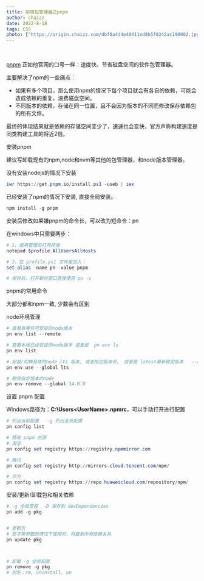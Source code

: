 ```yaml
---
title: 前端包管理器之pnpm
author: chaizz
date: 2022-8-18
tags: CSS
photo: ["https://origin.chaizz.com/dbf0a4d4e40411ed8b5f0242ac190002.jpg"]
---
```


​          

<!--more-->



[pnpm](https://pnpm.io/zh/motivation) 正如他官网的口号一样：速度快、节省磁盘空间的软件包管理器。

主要解决了npm的一些痛点：

- 如果有多个项目，那么使用npm的情况下每个项目就会有各自的依赖，可能会造成依赖的重复，浪费磁盘空间。
- 不同版本的依赖，存储在同一位置，且不会因为版本的不同而修改保存依赖包的所有文件。

最终的体现结果就是依赖的存储空间变少了，速速也会变快，官方声称构建速度是同类构建工具的将近2倍。



安装pnpm

建议写卸载现有的npm,node和nvm等其他的包管理器，和node版本管理器。

没有安装nodejs的情况下安装

```powershell
iwr https://get.pnpm.io/install.ps1 -useb | iex
```

已经安装了npm的情况下安装, 直接全局安装。

```powershell
npm install -g pnpm
```

安装后修改如果嫌pnpm的命令长，可以改为短命令：pn

在windows中只需要两步：

```powershell
# 1、使用管理员打开终端
notepad $profile.AllUsersAllHosts

# 2、在 profile.ps1 文件里加入：
set-alias -name pn -value pnpm

# 保存后，打开新的窗口直接使用 pn -v
```



pnpm的常用命令

大部分都和npm一致, 少数会有区别

node环境管理

```powershell
# 查看有哪些可安装的node版本
pn env list --remote

# 查看本地已经安装的node版本 或者是  pn env ls
pn env list 

# 安装/切换具体的node lts 版本, 或者指定版本号， 或者是 latest最新稳定版本   --global 可以简写为-g 和npm使用 别名差不多。 
pn env use --global lts

# 删除指定版本的node
pn env remove --global 14.0.0
```



设置 pnpm 配置 

Windows路径为：**C:\Users\<UserName>\.npmrc**，可以手动打开进行配置

```powershell
# 列出当前配置   -g 列出全局配置
pn config list

# 修改 pnpm 的源
# 淘宝
pn config set registry https://registry.npmmirror.com

# 腾讯
pn config set registry http://mirrors.cloud.tencent.com/npm/

# 华为
pn config set registry https://repo.huaweicloud.com/repository/npm/
```

安装/更新/卸载包和相关依赖

```powershell
# -g 全局安装  -D 保存到 devDependencies
pn add -g pkg


# 更新包
# 在不带参数的情况下使用时，将更新所有依赖关系
pn update pkg



# 卸载 -g 全局卸载
pn remove -g pkg
# 别名：rm, uninstall, un
```







